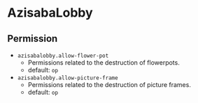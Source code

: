 # AzisabaLobby

## Permission

- `azisabalobby.allow-flower-pot`
  - Permissions related to the destruction of flowerpots.
  - default: `op`
- `azisabalobby.allow-picture-frame`
  - Permissions related to the destruction of picture frames.
  - default: `op`
